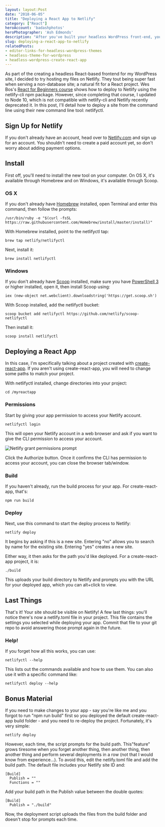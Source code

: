 ```yaml
---
layout: layout:Post
date: "2018-06-05"
title: "Deploying a React App to Netlify"
category: ["React"]
heroAccount: 'badashphotos'
heroPhotographer: 'Ash Edmonds'
description: "After you've built your headless WordPress front-end, you'll want to publish it. This is process for how I published mine to Netlify."
slug: deploying-a-react-app-to-netlify
relatedPosts:
- editor-links-for-headless-wordpress-themes
- headless-theme-for-wordpress
- headless-wordpress-create-react-app
---
```


As part of the creating a headless React-based frontend for my WordPress site, I decided to try hosting my files on Netlify. They tout being super fast when serving a non-database site; a natural fit for a React project. Wes Bos's [React for Beginners course](https://reactforbeginners.com) shows how to deploy to Netlify using the netlify-cli npm package. However, since completing that course, I updated to Node 10, which is not compatible with netlify-cli and Netlify recently deprecated it. In this post, I'll detail how to deploy a site from the command line using their new command line tool: netlifyctl.

## Sign Up for Netlify

If you don't already have an account, head over to [Netlify.com](https://www.netlify.com) and sign up for an account. You shouldn't need to create a paid account yet, so don't worry about adding payment options.

## Install

First off, you'll need to install the new tool on your computer. On OS X, it's available through Homebrew and on Windows, it's available through Scoop.

### OS X

If you don't already have [Homebrew](https://brew.sh/) installed, open Terminal and enter this command, then follow the prompts:

```astro
/usr/bin/ruby -e "$(curl -fsSL https://raw.githubusercontent.com/Homebrew/install/master/install)"
```

With Homebrew installed, point to the netlifyctl tap:

```astro
brew tap netlify/netlifyctl
```

Next, install it:

```astro
brew install netlifyctl
```

### Windows

If you don't already have [Scoop](https://scoop.sh/) installed, make sure you have [PowerShell 3](https://www.microsoft.com/en-us/download/details.aspx?id=34595) or higher installed, open it, then install Scoop using:

```astro
iex (new-object net.webclient).downloadstring('https://get.scoop.sh')
```

With Scoop installed, add the netlifyctl bucket:

```astro
scoop bucket add netlifyctl https://github.com/netlify/scoop-netlifyctl
```

Then install it:

```astro
scoop install netlifyctl
```

## Deploying a React App

In this case, I'm specifically talking about a project created with [create-react-app](https://github.com/facebook/create-react-app). If you aren't using create-react-app, you will need to change some paths to match your project.

With netlifyctl installed, change directories into your project:

```astro
cd /myreactapp
```

### Permissions

Start by giving your app permission to access your Netlify account.

```astro
netlifyctl login
```

This will open your Netlify account in a web browser and ask if you want to give the CLI permission to access your account.


![](/post/deploying-a-react-app-to-netlify/authorize-netlify-cli.png "Netlify grant permissions prompt")

Click the Authorize button. Once it confirms the CLI has permission to access your account, you can close the browser tab/window.

### Build

If you haven't already, run the build process for your app. For create-react-app, that's:

```astro
npm run build
```

### Deploy

Next, use this command to start the deploy process to Netlify:

```astro
netlify deploy
```

It begins by asking if this is a new site. Entering "no" allows you to search by name for the existing site. Entering "yes" creates a new site.

Either way, it then asks for the path you'd like deployed. For a create-react-app project, it is:

```astro
./build
```

This uploads your build directory to Netlify and prompts you with the URL for your deployed app, which you can alt+click to view.

## Last Things

That's it! Your site should be visible on Netlify! A few last things: you'll notice there's now a netlify.toml file in your project. This file contains the settings you selected while deploying your app. Commit that file to your git repo to avoid answering those prompt again in the future.

### Help!

If you forget how all this works, you can use:

```astro
netlifyctl --help
```

This lists out the commands available and how to use them. You can also use it with a specific command like:

```astro
netlifyctl deploy --help
```

## Bonus Material

If you need to make changes to your app - say you're like me and you forgot to run "npm run build" first so you deployed the default create-react-app build folder - and you need to re-deploy the project. Fortunately, it's very simple:

```astro
netlify deploy
```

However, each time, the script prompts for the build path. This"feature" grows tiresome when you forget another thing, then another thing, then another thing and perform several deployments in a row (not that I would know from experience...). To avoid this, edit the netlify.toml file and add the build path. The default file includes your Netlify site ID and:

```astro
[Build]
  Publish = ""
  Functions = ""
```

Add your build path in the Publish value between the double quotes:

```astro
[Build]
  Publish = "./build"
```

Now, the deployment script uploads the files from the build folder and doesn't stop for prompts each time.
